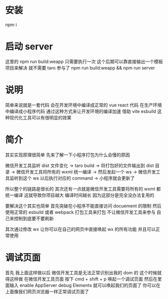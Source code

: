 # 安装

npm i

# 启动 server

这里的 npm run build:weapp 只需要执行一次 这个后期可以靠直接输出一个模板项目来解决 就不需要 taro 参与了
npm run build:weapp && npm run server

# 说明

简单来说就是一套代码 会在开发环境中编译成正常的 vue react 代码 在生产环境中编译成小程序代码
通过这种方式来让开发环境的编译加速 借助 vite esbuild 这种现代化工具可以有很明显的效果

# 简介

其实实现原理很简单 先来了解一下小程序打包为什么会慢的原因

微信开发工具监听 dist 文件变化 -> taro build -> 将打包好的文件输出到 dist 目录 -> 微信开发工具将所有的 wxml 统一编译 -> 然后发起一个 ws -> 微信开发工具监听到这个 ws 以后执行对应的 command -> 小程序就会更新了

所以整个的链路是很长的 其次还有一点就是微信开发工具需要将所有的 wxml 都统一编译 这就导致你项目越大 编译时间越长 因为这部分是完全没办法复用的

要解决这个其实也简单 首先突破在小程序不能直接访问 docuement 的限制 然后使用正常的 esbuild 或者 webpack 打包工具来打包 不让微信开发工具来参与 自己来控制到底要不要刷新

其次通过修改 wx 让你可以在自己的网页中直接唤起 wx 的所有功能 并且可以正常使用

# 调试页面

首先 我上面这样做以后 微信开发工具是无法正常识别出我的 dom 的 这个时候就得这样做
在微信开发工具页面 按下 cmd + shift + p 唤起一个调试页面 然后在里面输入 enable AppServer debug Elements 就可以唤起我们的页面了
你可以在上面像我们网页浏览器一样正常调试页面了

